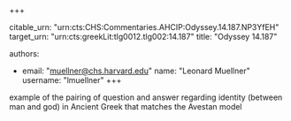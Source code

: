 +++


citable_urn: "urn:cts:CHS:Commentaries.AHCIP:Odyssey.14.187.NP3YfEH"
target_urn: "urn:cts:greekLit:tlg0012.tlg002:14.187"
title: "Odyssey 14.187"

authors:
- email: "muellner@chs.harvard.edu"
  name: "Leonard Muellner"
  username: "lmuellner"
+++

<p>example of the pairing of question and answer regarding identity (between man and god) in Ancient Greek that matches the Avestan model</p>
